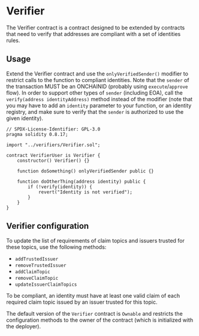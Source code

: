 # Verifier

The Verifier contract is a contract designed to be extended by contracts that need to verify that addresses are
compliant with a set of identities rules.

## Usage

Extend the Verifier contract and use the `onlyVerifiedSender()` modifier to restrict calls to the function to compliant
identities. Note that the `sender` of the transaction MUST be an ONCHAINID (probably using `execute`/`approve` flow).
In order to support other types of `sender` (including EOA), call the `verify(address identityAddress)` method instead
of the modifier (note that you may have to add an `identity` parameter to your function, or an identity registry, and
make sure to verify that the `sender` is authorized to use the given identity). 


```solidity
// SPDX-License-Identifier: GPL-3.0
pragma solidity 0.8.17;

import "../verifiers/Verifier.sol";

contract VerifierUser is Verifier {
    constructor() Verifier() {}

    function doSomething() onlyVerifiedSender public {}
    
    function doOtherThing(address identity) public {
        if (!verify(identity)) {
            revert("Identity is not verified");
        }
    }
}
```

## Verifier configuration

To update the list of requirements of claim topics and issuers trusted for these topics, use the following methods:

- `addTrustedIssuer`
- `removeTrustedIssuer`
- `addClaimTopic`
- `removeClaimTopic`
- `updateIssuerClaimTopics`

To be compliant, an identity must have at least one valid claim of each required claim topic issued by an issuer
trusted for this topic.

The default version of the `Verifier` contract is `Ownable` and restricts the configuration methods to the owner of the
contract (which is initialized with the deployer).
